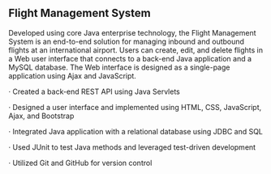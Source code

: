 ## Flight Management System

Developed using core Java enterprise technology, the Flight Management System is an end-to-end solution for managing inbound and outbound flights at an international airport. Users can create, edit, and delete flights in a Web user interface that connects to a back-end Java application and a MySQL database. The Web interface is designed as a single-page application using Ajax and JavaScript.

· Created a back-end REST API using Java Servlets

· Designed a user interface and implemented using HTML, CSS, JavaScript, Ajax, and Bootstrap

· Integrated Java application with a relational database using JDBC and SQL

· Used JUnit to test Java methods and leveraged test-driven development

· Utilized Git and GitHub for version control
